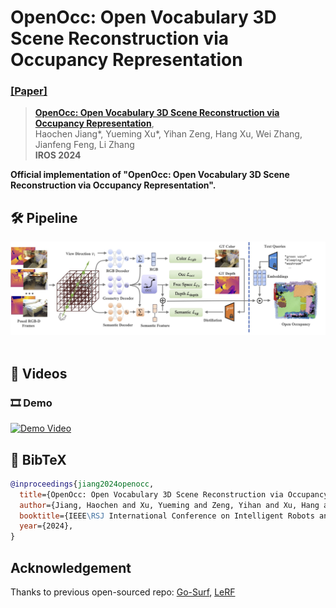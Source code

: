 # OpenOcc: Open Vocabulary 3D Scene Reconstruction via Occupancy Representation
### [[Paper]](https://arxiv.org/abs/2403.11796) 

> [**OpenOcc: Open Vocabulary 3D Scene Reconstruction via Occupancy Representation**](https://arxiv.org/abs/2403.11796),            
> Haochen Jiang*, Yueming Xu*, Yihan Zeng, Hang Xu, Wei Zhang, Jianfeng Feng, Li Zhang  
> **IROS 2024**

**Official implementation of "OpenOcc: Open Vocabulary 3D Scene Reconstruction via Occupancy Representation".** 

## 🛠️ Pipeline
<div align="center">
  <img src="assets/pipeline.jpg"/>
</div><br/>

## 🎥 Videos
### 🎞️ Demo
[![Demo Video](https://i3.ytimg.com/vi/lxg5rSyJeac/maxresdefault.jpg)](https://www.youtube.com/embed/lxg5rSyJeac)

## 📜 BibTeX
```bibtex
@inproceedings{jiang2024openocc,
  title={OpenOcc: Open Vocabulary 3D Scene Reconstruction via Occupancy Representation},
  author={Jiang, Haochen and Xu, Yueming and Zeng, Yihan and Xu, Hang and Zhang, Wei and Feng, Jianfeng and Zhang, Li},
  booktitle={IEEE\RSJ International Conference on Intelligent Robots and Systems (IROS)},
  year={2024},
}
```

## Acknowledgement
Thanks to previous open-sourced repo: [Go-Surf](https://github.com/JingwenWang95/go-surf), [LeRF](https://github.com/kerrj/lerf)